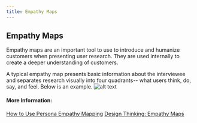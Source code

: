 ```yaml
---
title: Empathy Maps
---
```

## Empathy Maps

Empathy maps are an important tool to use to introduce and humanize customers when presenting user research. They are used internally to create a deeper understanding of customers. 

A typical empathy map presents basic information about the interviewee and separates research visually into four quadrants-- what users think, do, say, and feel. Below is an example.
![alt text](https://www.webtexttool.com/wp-content/uploads/2015/05/The-Empathy-Map.png)

#### More Information:
[How to Use Persona Empathy Mapping](https://uxmag.com/articles/how-to-use-persona-empathy-mapping)
[Design Thinking: Empathy Maps](https://uxdict.io/design-thinking-empathy-map-c69ab5d6b22)
